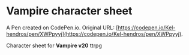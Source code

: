 # Vampire character sheet

A Pen created on CodePen.io. Original URL: [https://codepen.io/Kel-hendros/pen/XWPpyyj](https://codepen.io/Kel-hendros/pen/XWPpyyj).

Character sheet for **Vampire v20** ttrpg